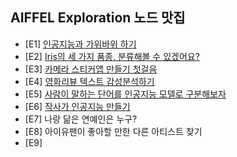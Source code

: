 ## AIFFEL Exploration 노드 맛집

* [E1] [인공지능과 가위바위 하기](https://github.com/vg-rlo/aiffel_nodes/blob/master/Exploration/Convnet_image_classification/%5BE-01%5DRockScissorPaper.ipynb)
* [E2] [Iris의 세 가지 품종, 분류해볼 수 있겠어요?](https://github.com/vg-rlo/aiffel_nodes/tree/master/Exploration/Scikit-learn_classification)
* [E3] [카메라 스티커앱 만들기 첫걸음](https://github.com/vg-rlo/aiffel_nodes/blob/master/Exploration/Opencv_image_mapping/%5BE-03%5DCameraSticker.ipynb)
* [E4] [영화리뷰 텍스트 감성분석하기](https://github.com/vg-rlo/aiffel_nodes/blob/master/Exploration/Rnn_sement_classification/KonlpySementClassification.ipynb)
* [E5] [사람이 말하는 단어를 인공지능 모델로 구분해보자](https://github.com/vg-rlo/aiffel_nodes/blob/master/Exploration/Cnn_speech_recognition/%5BE-05%5DSpectrogramClassification.ipynb)
* [E6] [작사가 인공지능 만들기](https://github.com/vg-rlo/aiffel_nodes/blob/master/Exploration/Lstm_lyrics_composer/%5BE-06%5DLyricist.ipynb)
* [E7] 나랑 닮은 연예인은 누구?
* [E8] 아이유팬이 좋아할 만한 다른 아티스트 찾기
* [E9]



